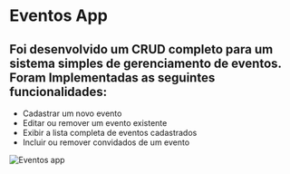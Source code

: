 # Eventos App
## Foi desenvolvido um CRUD completo para um sistema simples de gerenciamento de eventos. Foram Implementadas as seguintes funcionalidades: 
* Cadastrar um novo evento 
* Editar ou remover um evento existente 
* Exibir a lista completa de eventos cadastrados 
* Incluir ou remover convidados de um evento

![Eventos app](https://i.ibb.co/qjtq1bQ/inicial.png)




